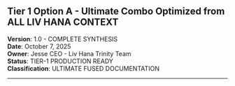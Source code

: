 ## Tier 1 Option A - Ultimate Combo Optimized from ALL LIV HANA CONTEXT

**Version**: 1.0 - COMPLETE SYNTHESIS  
**Date**: October 7, 2025  
**Owner**: Jesse CEO - Liv Hana Trinity Team  
**Status**: TIER-1 PRODUCTION READY  
**Classification**: ULTIMATE FUSED DOCUMENTATION  

---
